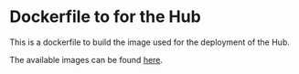 # Dockerfile to for the Hub

This is a dockerfile to build the image used for the deployment of the Hub.

The available images can be found [here](https://github.com/eth-cscs/firecrestspawner/pkgs/container/f7t4fjhub).
